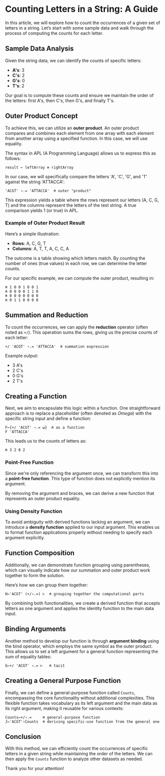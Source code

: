 
# Counting Letters in a String: A Guide

In this article, we will explore how to count the occurrences of a given set of letters in a string. Let’s start with some sample data and walk through the process of computing the counts for each letter.

## Sample Data Analysis

Given the string data, we can identify the counts of specific letters:

- **A's**: 3
- **C's**: 2
- **G's**: 0
- **T's**: 2

Our goal is to compute these counts and ensure we maintain the order of the letters: first A's, then C's, then G's, and finally T's.

## Outer Product Concept

To achieve this, we can utilize an **outer product**. An outer product compares and combines each element from one array with each element from another array using a specified function. In this case, we will use equality.

The syntax in APL (A Programming Language) allows us to express this as follows: 

```apl
result ← leftArray ⊗ rightArray
```

In our case, we will specifically compare the letters 'A', 'C', 'G', and 'T' against the string 'ATTACCA':

```apl
'ACGT' ∘.= 'ATTACCA'  ⍝ outer "product"
```

This expression yields a table where the rows represent our letters (A, C, G, T) and the columns represent the letters of the test string. A true comparison yields 1 (or true) in APL.

### Example of Outer Product Result

Here’s a simple illustration:

- **Rows**: A, C, G, T
- **Columns**: A, T, T, A, C, C, A

The outcome is a table showing which letters match. By counting the number of ones (true values) in each row, we can determine the letter counts.

For our specific example, we can compute the outer product, resulting in:

```apl
⍝ 1 0 0 1 0 0 1
⍝ 0 0 0 0 1 1 0
⍝ 0 0 0 0 0 0 0
⍝ 0 1 1 0 0 0 0
```

## Summation and Reduction

To count the occurrences, we can apply the **reduction** operator (often noted as `+/`). This operation sums the rows, giving us the precise counts of each letter:

```apl
+/ 'ACGT' ∘.= 'ATTACCA'  ⍝ summation expression
```

Example output:
- 3 A's
- 2 C's
- 0 G's
- 2 T's

## Creating a Function

Next, we aim to encapsulate this logic within a function. One straightforward approach is to replace a placeholder (often denoted as *Omega*) with the specific string input and define a function:

```apl
F←{+/ 'ACGT' ∘.= ⍵}  ⍝ as a function
F 'ATTACCA'
```

This leads us to the counts of letters as:

```apl
⍝ 3 2 0 2
```

### Point-Free Function

Since we're only referencing the argument once, we can transform this into a **point-free function**. This type of function does not explicitly mention its argument.

By removing the argument and braces, we can derive a new function that represents an outer product equality.

### Using Density Function 

To avoid ambiguity with derived functions lacking an argument, we can introduce a **density function** applied to our input argument. This enables us to format function applications properly without needing to specify each argument explicitly.

## Function Composition

Additionally, we can demonstrate function grouping using parentheses, which can visually indicate how our summation and outer product work together to form the solution.

Here’s how we can group them together:

```apl
H←'ACGT' (+/∘.=) ⊢  ⍝ grouping together the computational parts
```

By combining both functionalities, we create a derived function that accepts letters as one argument and applies the identity function to the main data input.

## Binding Arguments

Another method to develop our function is through **argument binding** using the bind operator, which employs the same symbol as the outer product. This allows us to set a left argument for a general function representing the sum of equality tables:

```apl
G←+/ 'ACGT' ∘.= ⊢   ⍝ tacit
```

## Creating a General Purpose Function

Finally, we can define a general-purpose function called `Counts`, encompassing the core functionality without additional complexities. This flexible function takes vocabulary as its left argument and the main data as its right argument, making it reusable for various contexts:

```apl
Counts←+/∘.=     ⍝ general-purpose function
J←'ACGT'∘Counts  ⍝ deriving specific-use function from the general one
```

## Conclusion

With this method, we can efficiently count the occurrences of specific letters in a given string while maintaining the order of the letters. We can then apply the `Counts` function to analyze other datasets as needed.

Thank you for your attention!
